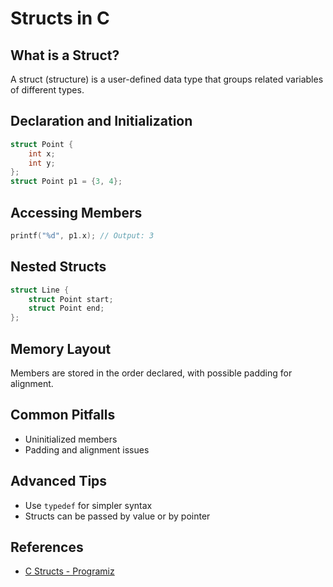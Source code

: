 # Structs in C

## What is a Struct?
A struct (structure) is a user-defined data type that groups related variables of different types.

## Declaration and Initialization
```c
struct Point {
    int x;
    int y;
};
struct Point p1 = {3, 4};
```

## Accessing Members
```c
printf("%d", p1.x); // Output: 3
```

## Nested Structs
```c
struct Line {
    struct Point start;
    struct Point end;
};
```

## Memory Layout
Members are stored in the order declared, with possible padding for alignment.

## Common Pitfalls
- Uninitialized members
- Padding and alignment issues

## Advanced Tips
- Use `typedef` for simpler syntax
- Structs can be passed by value or by pointer

## References
- [C Structs - Programiz](https://www.programiz.com/c-programming/c-structures) 